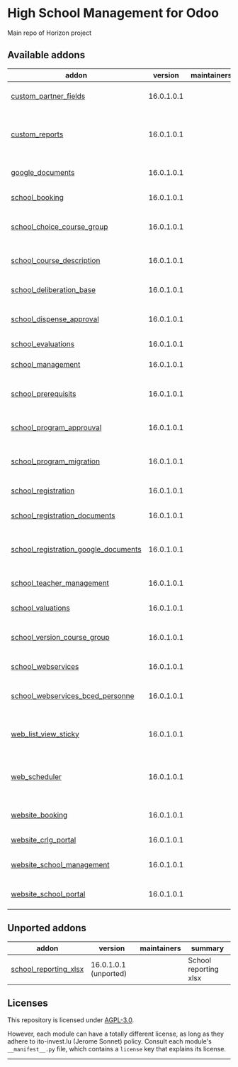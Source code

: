 
# High School Management for Odoo

Main repo of Horizon project

<!-- /!\ do not modify below this line -->

<!-- prettier-ignore-start -->

[//]: # (addons)

Available addons
----------------
addon | version | maintainers | summary
--- | --- | --- | ---
[custom_partner_fields](custom_partner_fields/) | 16.0.1.0.1 |  | Custom Partner Fields
[custom_reports](custom_reports/) | 16.0.1.0.1 |  | This module adds custom reports that canbe printed
[google_documents](google_documents/) | 16.0.1.0.1 |  | Google Documents Mixin
[school_booking](school_booking/) | 16.0.1.0.1 |  | School Booking
[school_choice_course_group](school_choice_course_group/) | 16.0.1.0.1 |  | School choice course group
[school_course_description](school_course_description/) | 16.0.1.0.1 |  | School course description
[school_deliberation_base](school_deliberation_base/) | 16.0.1.0.1 |  | School deliberation base
[school_dispense_approval](school_dispense_approval/) | 16.0.1.0.1 |  | School dispense approval
[school_evaluations](school_evaluations/) | 16.0.1.0.1 |  | School evaluations
[school_management](school_management/) | 16.0.1.0.1 |  | School management
[school_prerequisits](school_prerequisits/) | 16.0.1.0.1 |  | School pre and co requisits management
[school_program_approuval](school_program_approuval/) | 16.0.1.0.1 |  | School program approuval
[school_program_migration](school_program_migration/) | 16.0.1.0.1 |  | School Program Migration Tools
[school_registration](school_registration/) | 16.0.1.0.1 |  | School registration
[school_registration_documents](school_registration_documents/) | 16.0.1.0.1 |  | School registration documents
[school_registration_google_documents](school_registration_google_documents/) | 16.0.1.0.1 |  | School registration google documents
[school_teacher_management](school_teacher_management/) | 16.0.1.0.1 |  | School Teacher Management
[school_valuations](school_valuations/) | 16.0.1.0.1 |  | School valuations
[school_version_course_group](school_version_course_group/) | 16.0.1.0.1 |  | School version course group
[school_webservices](school_webservices/) | 16.0.1.0.1 |  | School webservices
[school_webservices_bced_personne](school_webservices_bced_personne/) | 16.0.1.0.1 |  | School webservices BCED Personne
[web_list_view_sticky](web_list_view_sticky/) | 16.0.1.0.1 |  | Web List View Fixed Table Header
[web_scheduler](web_scheduler/) | 16.0.1.0.1 |  | Web Scheduler using FullCalendar extension
[website_booking](website_booking/) | 16.0.1.0.1 |  | Website Booking Interface
[website_crlg_portal](website_crlg_portal/) | 16.0.1.0.1 |  | Website CRLG Portal
[website_school_management](website_school_management/) | 16.0.1.0.1 |  | Website Program Access
[website_school_portal](website_school_portal/) | 16.0.1.0.1 |  | Website School Portal


Unported addons
---------------
addon | version | maintainers | summary
--- | --- | --- | ---
[school_reporting_xlsx](school_reporting_xlsx/) | 16.0.1.0.1 (unported) |  | School reporting xlsx

[//]: # (end addons)

<!-- prettier-ignore-end -->

## Licenses

This repository is licensed under [AGPL-3.0](LICENSE).

However, each module can have a totally different license, as long as they adhere to ito-invest.lu (Jerome Sonnet)
policy. Consult each module's `__manifest__.py` file, which contains a `license` key
that explains its license.

----
<!-- /!\ Non OCA Context : Set here the full description of your organization. -->
